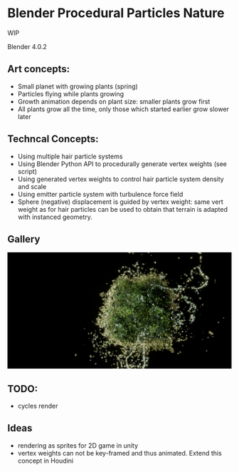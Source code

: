 # Blender Procedural Particles Nature

WIP

Blender 4.0.2

## Art concepts:
* Small planet with growing plants (spring)
* Particles flying while plants growing
* Growth animation depends on plant size: smaller plants grow first
* All plants grow all the time, only those which started earlier grow slower later

## Techncal Concepts:
* Using multiple hair particle systems
* Using Blender Python API to procedurally generate vertex weights (see script)
* Using generated vertex weights to control hair particle system density and scale
* Using emitter particle system with turbulence force field
* Sphere (negative) displacement is guided by vertex weight: same vert weight as for hair particles can be used to obtain that terrain is adapted with instanced geometry.

## Gallery

![](Gallery/6.png)

## TODO:
* cycles render


## Ideas
* rendering as sprites for 2D game in unity
* vertex weights can not be key-framed and thus animated. Extend this concept in Houdini
